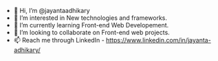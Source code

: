 - 👋 Hi, I’m @jayantaadhikary
- 👀 I’m interested in New technologies and frameworks.
- 🌱 I’m currently learning Front-end Web Developement. 
- 💞️ I’m looking to collaborate on Front-end web projects.
- 📫 Reach me through LinkedIn - https://www.linkedin.com/in/jayanta-adhikary/

<!---
jayantaadhikary/jayantaadhikary is a ✨ special ✨ repository because its `README.md` (this file) appears on your GitHub profile.
You can click the Preview link to take a look at your changes.
--->
